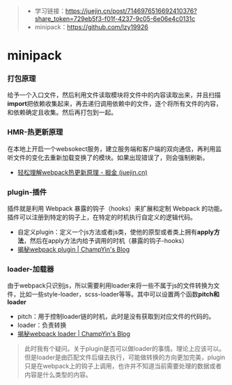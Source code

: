 > + 学习链接：https://juejin.cn/post/7146976516692410376?share_token=729eb5f3-f01f-4237-9c05-6e06e4c0131c
> + minipack：https://github.com/lzy19926

# minipack

### 打包原理

给予一个入口文件，然后利用文件读取模块将文件中的内容读取出来，并且扫描**import**把依赖收集起来，再去递归调用依赖中的文件，逐个将所有文件的内容，和依赖确定且收集。然后再打包到一起。

### HMR-热更新原理

在本地上开启一个websokect服务，建立服务端和客户端的双向通信，再利用监听文件的变化去重新加载变换了的模块。如果出现错误了，则会强制刷新。

+   [轻松理解webpack热更新原理 - 掘金 (juejin.cn)](https://juejin.cn/post/6844904008432222215)

### plugin-插件

插件就是利用 Webpack 暴露的钩子（hooks）来扩展和定制 Webpack 的功能。插件可以注册到特定的钩子上，在特定的时机执行自定义的逻辑代码。

+   自定义plugin：定义一个js方法或者js类，使他的原型或者类上拥有**apply方法**，然后在apply方法内给予调用的时机（暴露的钩子-hooks）
+   [揭秘webpack plugin | ChampYin's Blog](https://champyin.com/2020/01/12/揭秘webpack-plugin/)

### loader-加载器

由于webpack只识别js，所以需要利用loader来将一些不属于js的文件转换为文件，比如一些style-loader，scss-loader等等。其中可以设置两个函数**pitch和loader**

+   pitch：用于控制loader链的时机，此时是没有获取到对应文件的代码的。
+   loader：负责转换
+   [揭秘webpack loader | ChampYin's Blog](https://champyin.com/2020/01/28/揭秘webpack-loader/)

>   此时我有个疑问。关于plugin是否可以做loader的事情。理论上应该可以。但是loader是由匹配文件后缀去执行，可能做转换的方向更加完美，plugin只是在webpack上的钩子上调用，也许并不知道当前需要处理的数据或者内容是什么类型的内容。
